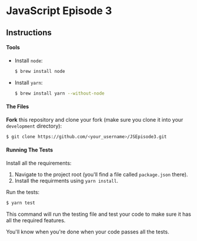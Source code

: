 # JavaScript Episode 3

## Instructions

#### Tools

- Install `node`:   
  ```bash
  $ brew install node
  ```
- Install `yarn`:

  ```bash
  $ brew install yarn --without-node
  ```

#### The Files

**Fork** this repository and clone your fork (make sure you clone it into your `development` directory):

```bash
$ git clone https://github.com/<your_username>/JSEpisode3.git
```

#### Running The Tests

Install all the requirements:

1. Navigate to the project root (you'll find a file called `package.json` there).
2. Install the requirments using `yarn install`.

Run the tests:

```bash
$ yarn test
```

This command will run the testing file and test your code to make sure it has all the required features.

You'll know when you're done when your code passes all the tests.
